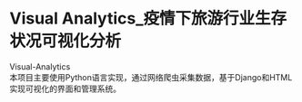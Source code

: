 # Visual Analytics_疫情下旅游行业生存状况可视化分析
Visual-Analytics  
本项目主要使用Python语言实现，通过网络爬虫采集数据，基于Django和HTML实现可视化的界面和管理系统。
